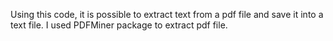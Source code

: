 Using this code, it is possible to extract text from a pdf file and save it into a text file. I used PDFMiner package to extract pdf file.
